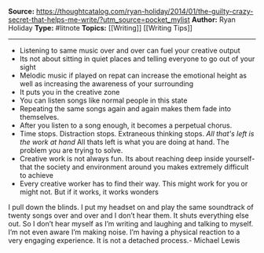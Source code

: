 ---
---
**Source:** https://thoughtcatalog.com/ryan-holiday/2014/01/the-guilty-crazy-secret-that-helps-me-write/?utm_source=pocket_mylist
**Author:** Ryan Holiday
**Type:** #litnote 
**Topics:** [[Writing]] [[Writing Tips]]

----
- Listening to same music over and over  can fuel your creative output
- Its not about sitting in quiet places and telling everyone to go out of your sight
- Melodic music if played on repat can increase the emotional height as well as increasing the awareness of your surrounding
- It puts you in the creative zone
- You can listen songs like normal people in this state
- Repeating the same songs again and again makes them fade into themselves.
- After you listen to a song enough, it becomes a perpetual chorus.
- Time stops. Distraction stops. Extraneous thinking stops. *All that's left is the work at hand* All thats left is what you are doing at hand. The problem you are trying to solve.
- Creative work is not always fun. Its about reaching deep inside yourself- that the society and environment around you  makes extremely difficult to achieve
- Every creative worker has to find their way. This might work for you or might not. But if it works, it works wonders




I pull down the blinds. I put my headset on and play the same soundtrack of twenty songs over and over and I don’t hear them. It shuts everything else out. So I don’t hear myself as I’m writing and laughing and talking to myself. I’m not even aware I’m making noise. I’m having a physical reaction to a very engaging experience. It is not a detached process.- Michael Lewis
